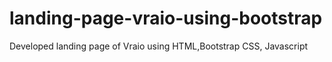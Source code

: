 # landing-page-vraio-using-bootstrap

Developed landing page of Vraio using HTML,Bootstrap CSS, Javascript
